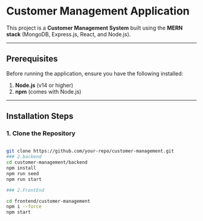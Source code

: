 # Customer Management Application

This project is a **Customer Management System** built using the **MERN stack** (MongoDB, Express.js, React, and Node.js).

---

## Prerequisites

Before running the application, ensure you have the following installed:

1. **Node.js** (v14 or higher)
2. **npm** (comes with Node.js)

---

## Installation Steps

### 1. Clone the Repository
```bash

git clone https://github.com/your-repo/customer-management.git
### 2.backend
cd customer-management/backend
npm install
npm run seed
npm run start

### 2.FrontEnd

cd frontend/customer-management
npm i --force
npm start









